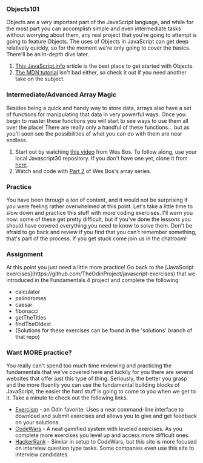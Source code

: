 ### Objects101

Objects are a _very_ important part of the JavaScript language, and while for the most part you can accomplish simple and even intermediate tasks without worrying about them, any real project that you're going to attempt is going to feature Objects.  The uses of Objects in JavaScript can get deep relatively quickly, so for the moment we're only going to cover the basics.  There'll be an in-depth dive later.

1. [This JavaScript.info](http://javascript.info/object) article is the best place to get started with Objects.
2. [The MDN tutorial](https://developer.mozilla.org/en-US/docs/Learn/JavaScript/Objects/Basics) isn't bad either, so check it out if you need another take on the subject.

### Intermediate/Advanced Array Magic

Besides being a quick and handy way to store data, arrays also have a set of functions for manipulating that data in very powerful ways.  Once you begin to master these functions you will start to see ways to use them all over the place! There are really only a handful of these functions... but as you'll soon see the possibilities of what you can do with them are near endless.

1. Start out by watching [this video](https://www.youtube.com/watch?v=HB1ZC7czKRs) from Wes Bos.  To follow along, use your local Javascript30 repository. If you don't have one yet, clone it from [here](https://github.com/wesbos/JavaScript30).
2. Watch and code with [Part 2](https://www.youtube.com/watch?v=QNmRfyNg1lw) of Wes Bos's array series.

### Practice

You have been through a _ton_ of content, and it would not be surprising if you were feeling rather overwhelmed at this point.  Let's take a little time to slow down and practice this stuff with more coding exercises.  I'll warn you now: some of these get pretty difficult, but if you've done the lessons you should have covered everything you need to know to solve them.  Don't be afraid to go back and review if you find that you can't remember something, that's part of the process.  If you get stuck come join us in the chatroom!

### Assignment

<div class="lesson-content__panel" markdown="1">
At this point you just need a little more practice!  Go back to the [JavaScript exercises](https://github.com/TheOdinProject/javascript-exercises) that we introduced in the Fundamentals 4 project and complete the following:

- calculator
- palindromes
- caesar
- fibonacci
- getTheTitles
- findTheOldest
- (Solutions for these exercises can be found in the 'solutions' branch of that repo)
</div>

###  Want MORE practice?

You really can't spend too much time reviewing and practicing the fundamentals that we've covered here and luckily for you there are several websites that offer just this type of thing. Seriously, the better you grasp and the more fluently you can use the fundamental building blocks of JavaScript, the easier the hard stuff is going to come to you when we get to it.  Take a minute to check out the following links.

- [Exercism](http://exercism.io/) - an Odin favorite.  Uses a neat command-line interface to download and submit exercises and allows you to give and get feedback on your solutions.
- [CodeWars](https://www.codewars.com/) - A neat gamified system with leveled exercises.  As you complete more exercises you level up and access more difficult ones.
- [HackerRank](https://www.hackerrank.com/) - Similar in setup to CodeWars, but this site is more focused on interview question type tasks.  Some companies even use this site to interview candidates.
